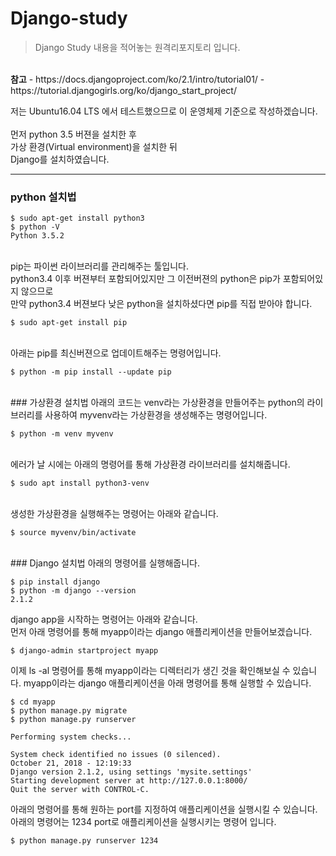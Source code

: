 # Django-study
> Django Study 내용을 적어놓는 원격리포지토리 입니다.
<br>
<b>참고</b>  
 - https://docs.djangoproject.com/ko/2.1/intro/tutorial01/
 - https://tutorial.djangogirls.org/ko/django_start_project/

저는 Ubuntu16.04 LTS 에서 테스트했으므로 이 운영체제 기준으로 작성하겠습니다.
<br>
<br>
먼저 python 3.5 버젼을 설치한 후<br>
가상 환경(Virtual environment)을 설치한 뒤<br>
Django를 설치하였습니다.
<br>
***
### python 설치법
```
$ sudo apt-get install python3
$ python -V
Python 3.5.2
```
<br>
pip는 파이썬 라이브러리를 관리해주는 툴입니다.<br> 
python3.4 이후 버젼부터 포함되어있지만 그 이전버젼의 python은 pip가 포함되어있지 않으므로<br>
만약 python3.4 버젼보다 낮은 python을 설치하셨다면 pip를 직접 받아야 합니다.

```
$ sudo apt-get install pip
```

<br>
아래는 pip를 최신버젼으로 업데이트해주는 명령어입니다.

```
$ python -m pip install --update pip
```

<br>
### 가상환경 설치법
아래의 코드는 venv라는 가상환경을 만들어주는 python의 라이브러리를 사용하여 myvenv라는 가상환경을 생성해주는 명령어입니다.

```
$ python -m venv myvenv
```

<br>
에러가 날 시에는 아래의 명령어를 통해 가상환경 라이브러리를 설치해줍니다.

```
$ sudo apt install python3-venv
```

<br>
생성한 가상환경을 실행해주는 명령어는 아래와 같습니다.

```
$ source myvenv/bin/activate
```

<br>
### Django 설치법
아래의 명령어를 실행해줍니다.

```
$ pip install django
$ python -m django --version
2.1.2
```

django app을 시작하는 명령어는 아래와 같습니다.<br>
먼저 아래 명령어를 통해 myapp이라는 django 애플리케이션을 만들어보겠습니다.

```
$ django-admin startproject myapp
```

이제 ls -al 명령어를 통해 myapp이라는 디렉터리가 생긴 것을 확인해보실 수 있습니다.
myapp이라는 django 애플리케이션을 아래 명령어를 통해 실행할 수 있습니다.

```
$ cd myapp
$ python manage.py migrate
$ python manage.py runserver

Performing system checks...

System check identified no issues (0 silenced).
October 21, 2018 - 12:19:33
Django version 2.1.2, using settings 'mysite.settings'
Starting development server at http://127.0.0.1:8000/
Quit the server with CONTROL-C.
```

아래의 명령어를 통해 원하는 port를 지정하여 애플리케이션을 실행시킬 수 있습니다.
아래의 명령어는 1234 port로 애플리케이션을 실행시키는 명령어 입니다.

```
$ python manage.py runserver 1234
```

